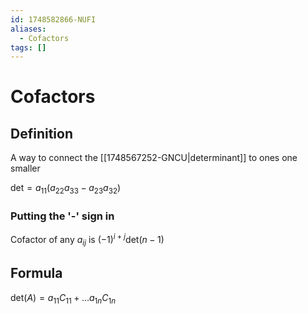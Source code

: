 ```yaml
---
id: 1748582866-NUFI
aliases:
  - Cofactors
tags: []
---
```


# Cofactors

## Definition

A way to connect the [[1748567252-GNCU|determinant]] to ones one smaller

$\text{det}=a_{11}(a_{22}a_{33}-a_{23}a_{32})$
### Putting the '-' sign in

Cofactor of any $a_{ij}$ is $(-1)^{i+j}\text{det}(n-1)$

## Formula

$\text{det}(A)= a_{11}C_{11}+ \dots a_{1n}C_{1n}$
